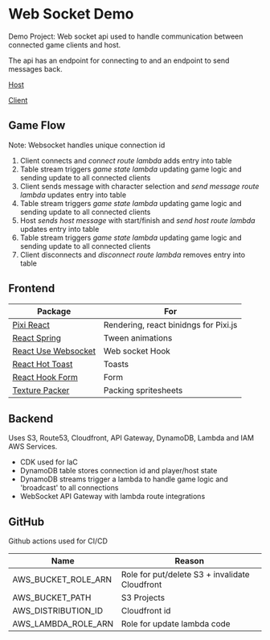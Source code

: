 # Web Socket Demo

Demo Project: Web socket api used to handle communication between connected game clients and host.

The api has an endpoint for connecting to and an endpoint to send messages back.



[Host](https://github.com/user-attachments/assets/59d749e1-802c-40ad-b6f1-131464f46752)


[Client](https://github.com/user-attachments/assets/49c8b2c9-69be-491c-9450-30bcefa4ea48)





## Game Flow

Note: Websocket handles unique connection id

1. Client connects and _connect route lambda_ adds entry into table
2. Table stream triggers _game state lambda_ updating game logic and sending update to all connected clients
3. Client sends message with character selection and _send message route lambda_ updates entry into table
4. Table stream triggers _game state lambda_ updating game logic and sending update to all connected clients
5. Host _sends host message_ with start/finish and _send host route lambda_ updates entry into table
6. Table stream triggers _game state lambda_ updating game logic and sending update to all connected clients
7. Client disconnects and _disconnect route lambda_ removes entry into table

## Frontend

| Package                                                                  | For                                   |
| ------------------------------------------------------------------------ | ------------------------------------- |
| [Pixi React](https://pixijs.io/pixi-react/)                              | Rendering, react binidngs for Pixi.js |
| [React Spring](https://www.react-spring.dev)                             | Tween animations                      |
| [React Use Websocket](https://github.com/robtaussig/react-use-websocket) | Web socket Hook                       |
| [React Hot Toast](https://react-hot-toast.com)                           | Toasts                                |
| [React Hook Form](https://react-hook-form.com)                           | Form                                  |
| [Texture Packer](https://www.codeandweb.com/texturepacker)               | Packing spritesheets                  |

## Backend

Uses S3, Route53, Cloudfront, API Gateway, DynamoDB, Lambda and IAM AWS Services.

- CDK used for IaC
- DynamoDB table stores connection id and player/host state
- DynamoDB streams trigger a lambda to handle game logic and 'broadcast' to all connections
- WebSocket API Gateway with lambda route integrations

## GitHub

Github actions used for CI/CD

| Name                | Reason                                         |
| ------------------- | ---------------------------------------------- |
| AWS_BUCKET_ROLE_ARN | Role for put/delete S3 + invalidate Cloudfront |
| AWS_BUCKET_PATH     | S3 Projects                                    |
| AWS_DISTRIBUTION_ID | Cloudfront id                                  |
| AWS_LAMBDA_ROLE_ARN | Role for update lambda code                    |
